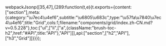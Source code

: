 webpackJsonp([35,47],{289:function(t,e){t.exports={content:["section"],meta:{category:"\u7ec4\u4ef6",subtitle:"\u6805\u683c",type:"\u57fa\u7840\u7ec4\u4ef6",title:"Grid",cols:1,filename:"components/grid/index.zh-CN.md?v=0.5.228"},toc:["ul",["li",["a",{className:"brush-toc-h2",href:"#API",title:"API"},"API"]]],api:["section",["h2","API"],["h3","Grid"]]}}});